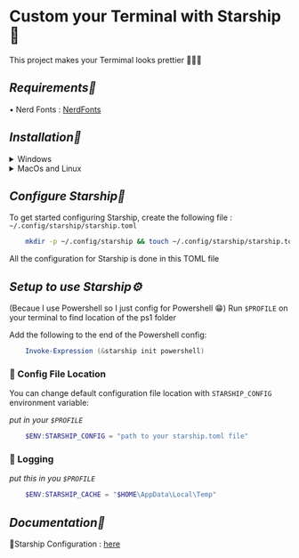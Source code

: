 # **Custom your Terminal with Starship 🚀** #
This project makes your Termimal looks prettier 🤩🤩🤩

## ***Requirements📃*** ##
• Nerd Fonts : [NerdFonts](https://www.nerdfonts.com/ "NerdFonts")

##  ***Installation🔧*** ##
<details>
<summary>Windows</summary>

Scoop
```bash
    scoop install starhip
```

Winget
```bash
    winget install --id Starship.Starship
```
</details>

<details>
<summary>MacOs and Linux</summary>

Curl
```sh
    curl -sS https://starship.rs/install.sh | sh
```
</details>

## ***Configure Starship🔩*** ##
To get started configuring Starship, create the following file : ` ~/.config/starship/starship.toml `

```bash
    mkdir -p ~/.config/starship && touch ~/.config/starship/starship.toml 
```

All the configuration for Starship is done in this TOML file

## ***Setup to use Starship⚙️*** ##
(Becaue I use Powershell so I just config for Powershell 😁)
Run `$PROFILE` on your terminal to find location of the ps1 folder

Add the following to the end of the Powershell config:
```powershell
    Invoke-Expression (&starship init powershell)
```

### 📌 Config File Location ###
You can change default configuration file location with `STARSHIP_CONFIG` environment variable:

*put in your `$PROFILE`*
```powershell
    $ENV:STARSHIP_CONFIG = "path to your starship.toml file"
```
### 📌 Logging ###
*put this in you `$PROFILE`*
```powershell
    $ENV:STARSHIP_CACHE = "$HOME\AppData\Local\Temp"
```

## ***Documentation📖*** ##
🚀Starship Configuration : [here](https://starship.rs/config/) 

